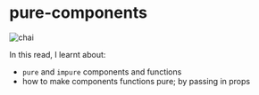 # pure-components

![chai](https://user-images.githubusercontent.com/85868026/199921294-d2ef2a43-1f47-4876-8e48-e53dc9a2905b.png)

In this read, I learnt about:
- `pure` and `impure` components and functions
- how to make components functions pure; by passing in props